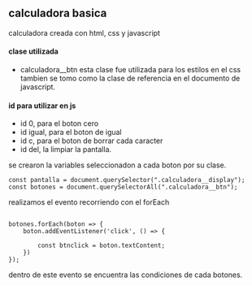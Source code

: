 ## calculadora basica
calculadora creada con html, css y javascript

#### clase utilizada
- calculadora__btn
esta clase fue utilizada para los estilos en el css
tambien se tomo como la clase de referencia en el documento de javascript.

#### id para utilizar en js
- id 0, para el boton cero
- id igual, para el boton de igual
- id c, para el boton de borrar cada caracter
- id del, la limpiar la pantalla.

se crearon la variables seleccionadon a cada boton por su clase.
```
const pantalla = document.querySelector(".calculadora__display");
const botones = document.querySelectorAll(".calculadora__btn");

```

realizamos el evento recorriendo con el forEach

```

botones.forEach(boton => {
    boton.addEventListener('click', () => {
        
        const btnclick = boton.textContent;
    })
});

```
dentro de este evento se encuentra las condiciones de cada botones.